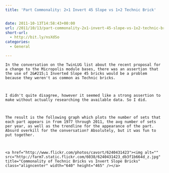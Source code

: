 ```yaml
---
title: 'Part Commonality: 2×1 Invert 45 Slope vs 1×2 Technic Brick'


date: 2011-10-13T14:58:43+00:00
url: /2011/10/13/part-commonality-2x1-invert-45-slope-vs-1x2-technic-brick/
short-url:
  - http://bit.ly/nsXdSo
categories:
  - General

---
```

    In the conversation on the TwinLUG list about the recent proposal for a change to the Micropolis module bases, there was an assertion that the use of 2&#215;1 Inverted Slope 45 bricks would be a problem because they weren't as common as Technic bricks.
  
  
  
    I didn't quite disagree, however it seemed like a strong assertion to make without actually researching the available data. So I did.
  
  
  
    The result is the following graph which plots the number of sets that each part appears in from 1977 through 2011, the avg number of sets per year, as well as the trendline for the appearance of the part. Absurd overkill for the conversation? Absolutely, but it was fun to put together.
  
  
  
    <a href="http://www.flickr.com/photos/cavort/6240431423"><img alt="" src="http://farm7.static.flickr.com/6038/6240431423_db3f1b664d_z.jpg" title="Commonality of Technic Bricks vs Invert Slope Bricks" class="aligncenter" width="640" height="465" /></a>
  

